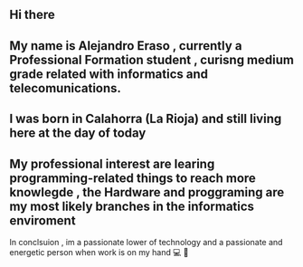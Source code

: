 Hi there 
--
My name is Alejandro Eraso , currently a Professional Formation student , curisng medium grade related with informatics and telecomunications. 
--
I was born in Calahorra (La Rioja) and still living here at the day of today
--
My professional interest are learing programming-related things to reach more knowlegde , the Hardware and proggraming are my most likely branches in the informatics enviroment 
--

In conclsuion , im a passionate lower of technology and a passionate and energetic person when work is on my hand 
💻 🔌
